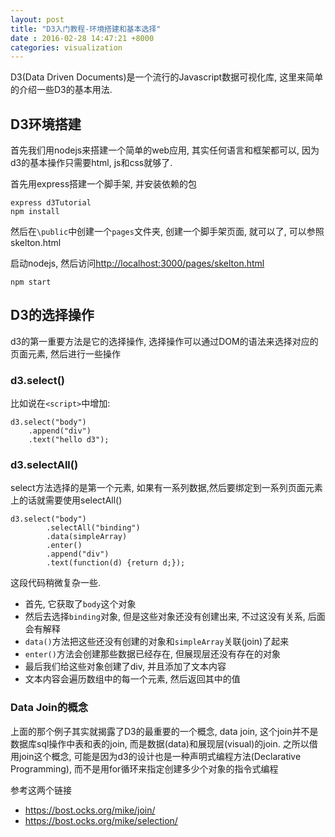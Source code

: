 ```yaml
---
layout: post
title: "D3入门教程-环境搭建和基本选择"
date : 2016-02-28 14:47:21 +8000
categories: visualization
---
```


D3(Data Driven Documents)是一个流行的Javascript数据可视化库, 这里来简单的介绍一些D3的基本用法.

## D3环境搭建

首先我们用nodejs来搭建一个简单的web应用, 其实任何语言和框架都可以, 因为d3的基本操作只需要html, js和css就够了.

首先用express搭建一个脚手架, 并安装依赖的包

	express d3Tutorial
	npm install

然后在`\public`中创建一个`pages`文件夹, 创建一个脚手架页面, 就可以了, 可以参照skelton.html

启动nodejs, 然后访问[http://localhost:3000/pages/skelton.html](http://localhost:3000/pages/skelton.html)

	npm start

## D3的选择操作 ##

d3的第一重要方法是它的选择操作, 选择操作可以通过DOM的语法来选择对应的页面元素, 然后进行一些操作

### d3.select()

比如说在`<script>`中增加:

	d3.select("body")
		.append("div")
		.text("hello d3");

### d3.selectAll() ###

select方法选择的是第一个元素, 如果有一系列数据,然后要绑定到一系列页面元素上的话就需要使用selectAll()

	d3.select("body")
	        .selectAll("binding")
	        .data(simpleArray)
	        .enter()
	        .append("div")
	        .text(function(d) {return d;});

这段代码稍微复杂一些. 

- 首先, 它获取了`body`这个对象
- 然后去选择`binding`对象, 但是这些对象还没有创建出来, 不过这没有关系, 后面会有解释
- `data()`方法把这些还没有创建的对象和`simpleArray`关联(join)了起来
- `enter()`方法会创建那些数据已经存在, 但展现层还没有存在的对象
- 最后我们给这些对象创建了div, 并且添加了文本内容
- 文本内容会遍历数组中的每一个元素, 然后返回其中的值

### Data Join的概念 ###

上面的那个例子其实就揭露了D3的最重要的一个概念, data join, 这个join并不是数据库sql操作中表和表的join, 而是数据(data)和展现层(visual)的join. 之所以借用join这个概念, 可能是因为d3的设计也是一种声明式编程方法(Declarative Programming), 而不是用for循环来指定创建多少个对象的指令式编程

参考这两个链接

- https://bost.ocks.org/mike/join/
- https://bost.ocks.org/mike/selection/




